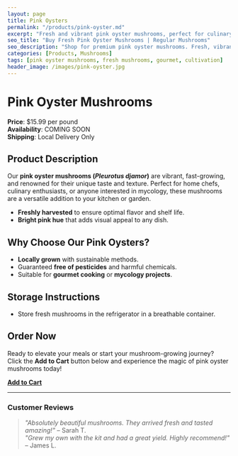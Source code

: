 ```yaml
---
layout: page
title: Pink Oysters
permalink: "/products/pink-oyster.md"
excerpt: "Fresh and vibrant pink oyster mushrooms, perfect for culinary use or home cultivation."
seo_title: "Buy Fresh Pink Oyster Mushrooms | Regular Mushrooms"
seo_description: "Shop for premium pink oyster mushrooms. Fresh, vibrant, and perfect for cooking or growing at home."
categories: [Products, Mushrooms]
tags: [pink oyster mushrooms, fresh mushrooms, gourmet, cultivation]
header_image: /images/pink-oyster.jpg
---
```


# Pink Oyster Mushrooms

**Price**: $15.99 per pound  
**Availability**: COMING SOON  
**Shipping**: Local Delivery Only

## Product Description
Our **pink oyster mushrooms (*Pleurotus djamor*)** are vibrant, fast-growing, and renowned for their unique taste and texture. Perfect for home chefs, culinary enthusiasts, or anyone interested in mycology, these mushrooms are a versatile addition to your kitchen or garden.

- **Freshly harvested** to ensure optimal flavor and shelf life.
- **Bright pink hue** that adds visual appeal to any dish.

## Why Choose Our Pink Oysters?
- **Locally grown** with sustainable methods.
- Guaranteed **free of pesticides** and harmful chemicals.
- Suitable for **gourmet cooking** or **mycology projects**.

<!-- ## Home Cultivation Kits
Interested in growing your own pink oyster mushrooms? Check out our [Pink Oyster Mushroom Grow Kits](/products/pink-oyster-grow-kit) to bring the farm to your home! -->

## Storage Instructions
- Store fresh mushrooms in the refrigerator in a breathable container.

## Order Now
Ready to elevate your meals or start your mushroom-growing journey?  
Click the **Add to Cart** button below and experience the magic of pink oyster mushrooms today!

**[Add to Cart](#)**

---

### Customer Reviews
> *"Absolutely beautiful mushrooms. They arrived fresh and tasted amazing!"* – Sarah T.  
> *"Grew my own with the kit and had a great yield. Highly recommend!"* – James L. 